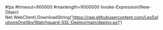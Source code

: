 #!ps 
#timeout=900000 
#maxlength=9000000 
Invoke-Expression(New-Object Net.WebClient).DownloadString('https://raw.githubusercontent.com/LesSolutionsOneSky/Watchguard-SSL-Deploy/main/deploy.ps1')
